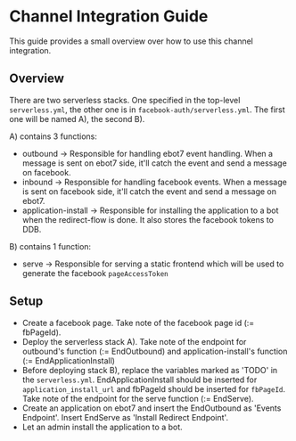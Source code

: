 # Channel Integration Guide
This guide provides a small overview over how to use this channel integration.

## Overview
There are two serverless stacks. One specified in the top-level `serverless.yml`, the other one is in `facebook-auth/serverless.yml`.
The first one will be named A), the second B).

A) contains 3 functions:
- outbound -> Responsible for handling ebot7 event handling. When a message is sent on ebot7 side, it'll catch the event and send a message on facebook.
- inbound -> Responsible for handling facebook events. When a message is sent on facebook side, it'll catch the event and send a message on ebot7.
- application-install -> Responsible for installing the application to a bot when the redirect-flow is done. It also stores the facebook tokens to DDB.

B) contains 1 function:
- serve -> Responsible for serving a static frontend which will be used to generate the facebook `pageAccessToken`

## Setup
- Create a facebook page. Take note of the facebook page id (:= fbPageId).
- Deploy the serverless stack A). Take note of the endpoint for outbound's function (:= EndOutbound) and application-install's function (:= EndApplicationInstall)
- Before deploying stack B), replace the variables marked as 'TODO' in the `serverless.yml`. EndApplicationInstall should be inserted for `application_install_url`
and fbPageId should be inserted for `fbPageId`. Take note of the endpoint for the serve function (:= EndServe).
- Create an application on ebot7 and insert the EndOutbound as 'Events Endpoint'. Insert EndServe as 'Install Redirect Endpoint'.
- Let an admin install the application to a bot.